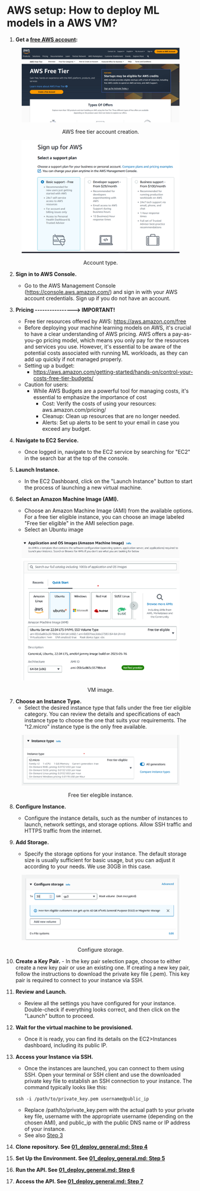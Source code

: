 # AWS setup: How to deploy ML models in a AWS VM?

1. **Get a  [free AWS account](https://aws.amazon.com/free):**

<center><figure>
  <img
  src="../static/deployment/aws/aws_free_tier_01.png"
</figure></center>
<p style="text-align: center;">AWS free tier account creation.</p>

<center><figure>
  <img
  src="../static/deployment/aws/aws_select_account_type.png"
</figure></center>
<p style="text-align: center;">Account type.</p>

2. **Sign in to AWS Console.**
   - Go to the AWS Management Console (https://console.aws.amazon.com/) and sign in with your AWS account credentials.
   Sign up if you do not have an account.

3. **Pricing ----------------> IMPORTANT!**
   - Free tier resources offered by AWS: https://aws.amazon.com/free
   - Before deploying your machine learning models on AWS, it's crucial to have a clear understanding of AWS pricing. AWS offers a pay-as-you-go pricing model, which means you only pay for the resources and services you use. However, it's essential to be aware of the potential costs associated with running ML workloads, as they can add up quickly if not managed properly.
   - Setting up a budget:
      - https://aws.amazon.com/getting-started/hands-on/control-your-costs-free-tier-budgets/
   - Caution for users:
     - While AWS Budgets are a powerful tool for managing costs, it's essential to emphasize the importance of cost
       - Cost: Verify the costs of using your resources: aws.amazon.com/pricing/
       - Cleanup: Clean up  resources that are no longer needed.
       - Alerts: Set up alerts to be sent to your email in case you exceed any budget.

4. **Navigate to EC2 Service.**
   - Once logged in, navigate to the EC2 service by searching for "EC2" in the search bar at the top of the console.

5. **Launch Instance.**
   - In the EC2 Dashboard, click on the "Launch Instance" button to start the process of launching a new virtual machine.

6. **Select an Amazon Machine Image (AMI).**
   - Choose an Amazon Machine Image (AMI) from the available options. For a free tier eligible instance, you can choose
   an image labeled "Free tier eligible" in the AMI selection page.
   - Select an Ubuntu image
<center><figure>
  <img
  src="../static/deployment/aws/aws_os_image.png"
</figure></center>
<p style="text-align: center;">VM image.</p>

7. **Choose an Instance Type.**
   - Select the desired instance type that falls under the free tier eligible category. You can review the details and
   specifications of each instance type to choose the one that suits your requirements. The "t2.micro" instance type is
   the only free available.

<center><figure>
  <img
  src="../static/deployment/aws/aws_instance_02.png"
</figure></center>
<p style="text-align: center;">Free tier elegible instance.</p>

8. **Configure Instance.**
   - Configure the instance details, such as the number of instances to launch, network settings, and storage options.
   Allow SSH traffic and HTTPS traffic from the internet.

9. **Add Storage.**
   - Specify the storage options for your instance. The default storage size is usually sufficient for basic usage, but
   you can adjust it according to your needs. We use 30GB in this case.

<center><figure>
  <img
  src="../static/deployment/aws/aws_instance_03.png"
</figure></center>
<p style="text-align: center;">Configure storage.</p>

10.   **Create a Key Pair.**
     - In the key pair selection page, choose to either create a new key pair or use an existing one. If creating a new
      key pair, follow the instructions to download the private key file (.pem). This key pair is required to connect to
      your instance via SSH.

11.  **Review and Launch.**
     - Review all the settings you have configured for your instance. Double-check if everything looks correct, and then
      click on the "Launch" button to proceed.

12. **Wait for the virtual machine to be provisioned.**
    - Once it is ready, you can find its details on the EC2>Instances dashboard, including its public IP.

13.  **Access your Instance via SSH.**
     - Once the instances are launched, you can connect to them using SSH. Open your terminal or SSH client and use the
      downloaded private key file to establish an SSH connection to your instance. The command typically looks like this:
     ```shell
     ssh -i /path/to/private_key.pem username@public_ip
     ```

     - Replace /path/to/private_key.pem with the actual path to your private key file, username with the appropriate
      username (depending on the chosen AMI), and public_ip with the public DNS name or IP address of your instance.
     - See also [Step 3](01_deploy_general.md)

14. **Clone repository. See [01_deploy_general.md: Step 4](01_deploy_general.md)**
15. **Set Up the Environment. See [01_deploy_general.md: Step 5](01_deploy_general.md)**
16. **Run the API. See [01_deploy_general.md: Step 6](01_deploy_general.md)**
17. **Access the API. See [01_deploy_general.md: Step 7](01_deploy_general.md)**
